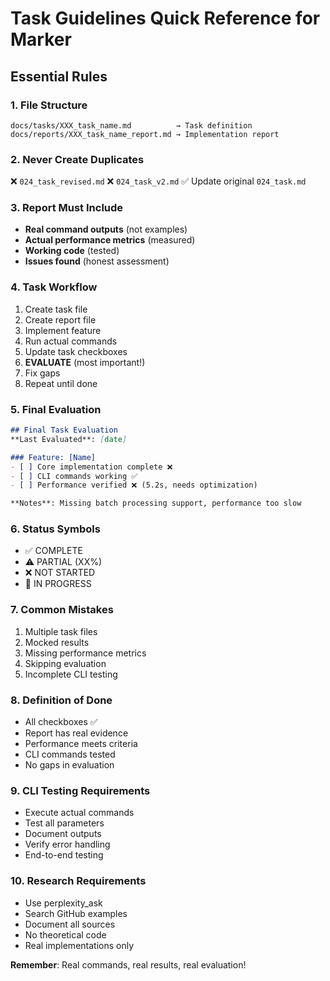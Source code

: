 # Task Guidelines Quick Reference for Marker

## Essential Rules

### 1. File Structure
```
docs/tasks/XXX_task_name.md          → Task definition
docs/reports/XXX_task_name_report.md → Implementation report
```

### 2. Never Create Duplicates
❌ `024_task_revised.md`
❌ `024_task_v2.md`
✅ Update original `024_task.md`

### 3. Report Must Include
- **Real command outputs** (not examples)
- **Actual performance metrics** (measured)
- **Working code** (tested)
- **Issues found** (honest assessment)

### 4. Task Workflow
1. Create task file
2. Create report file
3. Implement feature
4. Run actual commands
5. Update task checkboxes
6. **EVALUATE** (most important!)
7. Fix gaps
8. Repeat until done

### 5. Final Evaluation
```markdown
## Final Task Evaluation
**Last Evaluated**: [date]

### Feature: [Name]
- [ ] Core implementation complete ❌
- [ ] CLI commands working ✅
- [ ] Performance verified ❌ (5.2s, needs optimization)

**Notes**: Missing batch processing support, performance too slow
```

### 6. Status Symbols
- ✅ COMPLETE
- ⚠️ PARTIAL (XX%)
- ❌ NOT STARTED
- 🔄 IN PROGRESS

### 7. Common Mistakes
1. Multiple task files
2. Mocked results
3. Missing performance metrics
4. Skipping evaluation
5. Incomplete CLI testing

### 8. Definition of Done
- All checkboxes ✅
- Report has real evidence
- Performance meets criteria
- CLI commands tested
- No gaps in evaluation

### 9. CLI Testing Requirements
- Execute actual commands
- Test all parameters
- Document outputs
- Verify error handling
- End-to-end testing

### 10. Research Requirements
- Use perplexity_ask
- Search GitHub examples
- Document all sources
- No theoretical code
- Real implementations only

**Remember**: Real commands, real results, real evaluation!